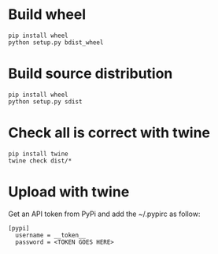 # Build wheel

```
pip install wheel
python setup.py bdist_wheel
```

# Build source distribution

```
pip install wheel
python setup.py sdist
```

# Check all is correct with twine

```
pip install twine
twine check dist/*
```

# Upload with twine

Get an API token from PyPi and add the ~/.pypirc as follow:
```
[pypi]
  username = __token__
  password = <TOKEN GOES HERE>
```
